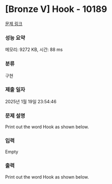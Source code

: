 # [Bronze V] Hook - 10189 

[문제 링크](https://www.acmicpc.net/problem/10189) 

### 성능 요약

메모리: 9272 KB, 시간: 88 ms

### 분류

구현

### 제출 일자

2025년 1월 19일 23:54:46

### 문제 설명

<p>Print out the word Hook as shown below.</p>

### 입력 

 Empty

### 출력 

 <p>Print out the word Hook as shown below.</p>

